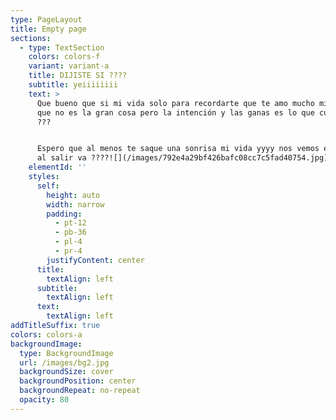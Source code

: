```yaml
---
type: PageLayout
title: Empty page
sections:
  - type: TextSection
    colors: colors-f
    variant: variant-a
    title: DIJISTE SI ????
    subtitle: yeiiiiiiii
    text: >
      Que bueno que si mi vida solo para recordarte que te amo mucho mi vida se
      que no es la gran cosa pero la intención y las ganas es lo que cuenta no
      ???


      Espero que al menos te saque una sonrisa mi vida yyyy nos vemos el viernes
      al salir va ????![](/images/792e4a29bf426bafc08cc7c5fad40754.jpg)
    elementId: ''
    styles:
      self:
        height: auto
        width: narrow
        padding:
          - pt-12
          - pb-36
          - pl-4
          - pr-4
        justifyContent: center
      title:
        textAlign: left
      subtitle:
        textAlign: left
      text:
        textAlign: left
addTitleSuffix: true
colors: colors-a
backgroundImage:
  type: BackgroundImage
  url: /images/bg2.jpg
  backgroundSize: cover
  backgroundPosition: center
  backgroundRepeat: no-repeat
  opacity: 80
---
```

